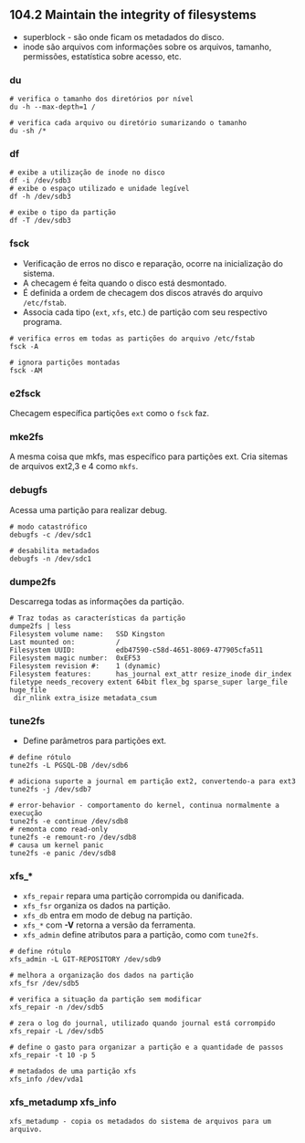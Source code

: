 ## 104.2 Maintain the integrity of filesystems

* superblock - são onde ficam os metadados do disco.
* inode são arquivos com informações sobre os arquivos, tamanho, permissões, estatística sobre acesso, etc.

### du

```shell
# verifica o tamanho dos diretórios por nível
du -h --max-depth=1 /

# verifica cada arquivo ou diretório sumarizando o tamanho
du -sh /*
```

### df

```shell
# exibe a utilização de inode no disco
df -i /dev/sdb3
# exibe o espaço utilizado e unidade legível
df -h /dev/sdb3

# exibe o tipo da partição
df -T /dev/sdb3
```

### fsck

* Verificação de erros no disco e reparação, ocorre na inicialização do sistema.
* A checagem é feita quando o disco está desmontado.
* É definida a ordem de checagem dos discos através do arquivo `/etc/fstab`.
* Associa cada tipo (`ext`, `xfs`, etc.) de partição com seu respectivo programa.

```shell
# verifica erros em todas as partições do arquivo /etc/fstab
fsck -A

# ignora partições montadas
fsck -AM
```

### e2fsck

Checagem específica partições `ext` como o `fsck` faz.

### mke2fs

A mesma coisa que mkfs, mas específico para partições ext.
Cria sitemas de arquivos ext2,3 e 4 como `mkfs`.

### debugfs

Acessa uma partição para realizar debug.

```shell
# modo catastrófico
debugfs -c /dev/sdc1

# desabilita metadados
debugfs -n /dev/sdc1
```

### dumpe2fs

Descarrega todas as informações da partição.

```shell
# Traz todas as características da partição
dumpe2fs | less
Filesystem volume name:   SSD Kingston
Last mounted on:          /
Filesystem UUID:          edb47590-c58d-4651-8069-477905cfa511
Filesystem magic number:  0xEF53
Filesystem revision #:    1 (dynamic)
Filesystem features:      has_journal ext_attr resize_inode dir_index filetype needs_recovery extent 64bit flex_bg sparse_super large_file huge_file
 dir_nlink extra_isize metadata_csum
```

### tune2fs

* Define parâmetros para partições ext.

```shell
# define rótulo
tune2fs -L PGSQL-DB /dev/sdb6

# adiciona suporte a journal em partição ext2, convertendo-a para ext3
tune2fs -j /dev/sdb7

# error-behavior - comportamento do kernel, continua normalmente a execução
tune2fs -e continue /dev/sdb8
# remonta como read-only
tune2fs -e remount-ro /dev/sdb8
# causa um kernel panic
tune2fs -e panic /dev/sdb8
```

### xfs_*

* `xfs_repair` repara uma partição corrompida ou danificada.
* `xfs_fsr` organiza os dados na partição.
* `xfs_db` entra em modo de debug na partição.
* `xfs_*` com **-V** retorna a versão da ferramenta.
* `xfs_admin` define atributos para a partição, como com `tune2fs`.

```shell
# define rótulo
xfs_admin -L GIT-REPOSITORY /dev/sdb9

# melhora a organização dos dados na partição
xfs_fsr /dev/sdb5

# verifica a situação da partição sem modificar
xfs_repair -n /dev/sdb5

# zera o log do journal, utilizado quando journal está corrompido
xfs_repair -L /dev/sdb5

# define o gasto para organizar a partição e a quantidade de passos
xfs_repair -t 10 -p 5

# metadados de uma partição xfs
xfs_info /dev/vda1
```

### xfs_metadump xfs_info

```shell
xfs_metadump - copia os metadados do sistema de arquivos para um arquivo.
```
